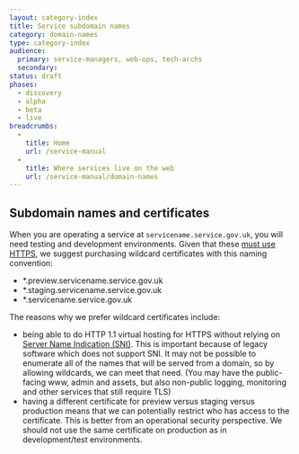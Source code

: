 ```yaml
---
layout: category-index
title: Service subdomain names
category: domain-names
type: category-index
audience:
  primary: service-managers, web-ops, tech-archs
  secondary:
status: draft
phases:
  - discovery
  - alpha
  - beta
  - live
breadcrumbs:
  -
    title: Home
    url: /service-manual
  -
    title: Where services live on the web
    url: /service-manual/domain-names
---
```


## Subdomain names and certificates

When you are operating a service at `servicename.service.gov.uk`, you will need
testing and development environments. Given that these
[must use HTTPS](/service-manual/domain-names/https.html), we suggest
purchasing wildcard certificates with this naming convention:

* *.preview.servicename.service.gov.uk
* *.staging.servicename.service.gov.uk
* *.servicename.service.gov.uk

The reasons why we prefer wildcard certificates include:

* being able to do HTTP 1.1 virtual hosting for HTTPS without relying on
  [Server Name Indication (SNI)](https://en.wikipedia.org/wiki/Server_Name_Indication).
  This is important because of legacy software which does not support SNI. It may not be
  possible to enumerate all of the names that will be served from a domain,
  so by allowing wildcards, we can meet that need. (You may have the
  public-facing www, admin and assets, but also non-public logging, monitoring
  and other services that still require TLS)
* having a different certificate for preview versus staging versus production
  means that we can potentially restrict who has access to the certificate.
  This is better from an operational security perspective. We should not use
  the same certificate on production as in development/test environments.
